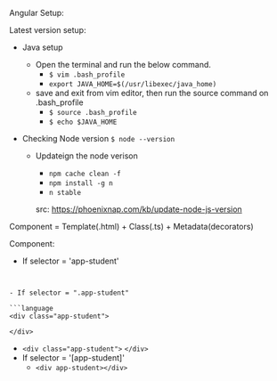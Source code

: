 Angular Setup:

Latest version setup:
- Java setup
  - Open the terminal and run the below command.
    - `$ vim .bash_profile`
    - `export JAVA_HOME=$(/usr/libexec/java_home)`
  - save and exit from vim editor, then run the source command on .bash_profile
    - `$ source .bash_profile`
    - `$ echo $JAVA_HOME`

- Checking Node version
    `$ node --version`
  - Updateign the node verison
     - `npm cache clean -f`
     - `npm install -g n`
     - `n stable`
  
    src: https://phoenixnap.com/kb/update-node-js-version




Component = Template(.html) + Class(.ts) + Metadata(decorators)

Component:
- If selector = 'app-student'
  ```language
<app-student> </app-student>  
```
  
- If selector = ".app-student"

```language
<div class="app-student">

</div>
```

  - `<div class="app-student">` `</div>`  
- If selector = '[app-student]'
  - `<div app-student></div>`